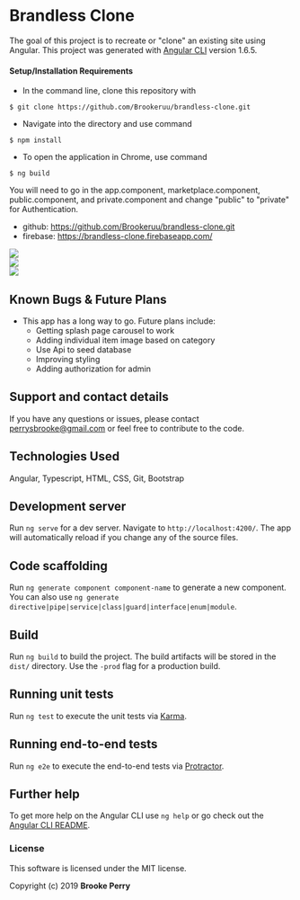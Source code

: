# Brandless Clone

The goal of this project is to recreate or "clone" an existing site using Angular.
This project was generated with [Angular CLI](https://github.com/angular/angular-cli) version 1.6.5.


#### Setup/Installation Requirements

* In the command line, clone this repository with
```
$ git clone https://github.com/Brookeruu/brandless-clone.git
```

* Navigate into the directory and use command
```
$ npm install
```
* To open the application in Chrome, use command
```
$ ng build
```

You will need to go in the app.component, marketplace.component, public.component, and private.component and change "public" to "private" for Authentication.


* github: https://github.com/Brookeruu/brandless-clone.git
* firebase: https://brandless-clone.firebaseapp.com/


![](assets/gif1-brandless.gif)
<br>
![](assets/gif2-brandless.gif)
<br>
![](assets/brandless-login-gif.gif)

## Known Bugs & Future Plans

* This app has a long way to go. Future plans include:
  * Getting splash page carousel to work
  * Adding individual item image based on category
  * Use Api to seed database
  * Improving styling
  * Adding authorization for admin


## Support and contact details

If you have any questions or issues, please contact perrysbrooke@gmail.com or feel free to contribute to the code.

## Technologies Used

Angular, Typescript, HTML, CSS, Git, Bootstrap

## Development server

Run `ng serve` for a dev server. Navigate to `http://localhost:4200/`. The app will automatically reload if you change any of the source files.

## Code scaffolding

Run `ng generate component component-name` to generate a new component. You can also use `ng generate directive|pipe|service|class|guard|interface|enum|module`.

## Build

Run `ng build` to build the project. The build artifacts will be stored in the `dist/` directory. Use the `-prod` flag for a production build.

## Running unit tests

Run `ng test` to execute the unit tests via [Karma](https://karma-runner.github.io).

## Running end-to-end tests

Run `ng e2e` to execute the end-to-end tests via [Protractor](http://www.protractortest.org/).

## Further help

To get more help on the Angular CLI use `ng help` or go check out the [Angular CLI README](https://github.com/angular/angular-cli/blob/master/README.md).

### License

This software is licensed under the MIT license.

Copyright (c) 2019 **Brooke Perry**
